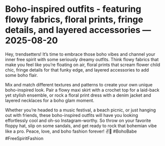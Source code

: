 # Boho-inspired outfits - featuring flowy fabrics, floral prints, fringe details, and layered accessories — 2025-08-20

Hey, trendsetters! It’s time to embrace those boho vibes and channel your inner free spirit with some seriously dreamy outfits. Think flowy fabrics that make you feel like you’re floating on air, floral prints that scream flower child chic, fringe details for that funky edge, and layered accessories to add some boho flair.

Mix and match different textures and patterns to create your own unique boho-inspired look. Pair a flowy maxi skirt with a crochet top for a laid-back yet stylish ensemble, or rock a floral print dress with a denim jacket and layered necklaces for a boho glam moment.

Whether you’re headed to a music festival, a beach picnic, or just hanging out with friends, these boho-inspired outfits will have you looking effortlessly cool and oh-so Instagram-worthy. So throw on your favorite floppy hat, slip on some sandals, and get ready to rock that bohemian vibe like a pro. Peace, love, and boho fashion forever! ✌️🌼 #BohoBabe #FreeSpiritFashion